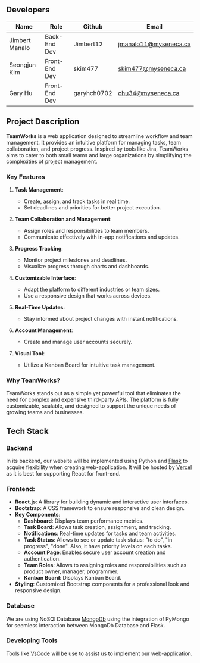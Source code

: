 ## Developers
| Name        |   Role |     Github    | Email       |
| ----------- | --------- | --------- | --------------------------- |
| Jimbert Manalo  | Back-End Dev | Jimbert12 | jmanalo11@myseneca.ca |
| Seongjun Kim  | Front-End Dev |skim477 | skim477@myseneca.ca |
| Gary Hu  | Front-End Dev | garyhch0702 | chu34@myseneca.ca |

## Project Description
**TeamWorks** is a web application designed to streamline workflow and team management. It provides an intuitive platform for managing tasks, team collaboration, and project progress. Inspired by tools like Jira, TeamWorks aims to cater to both small teams and large organizations by simplifying the complexities of project management.

### Key Features
1. **Task Management**:
   - Create, assign, and track tasks in real time.
   - Set deadlines and priorities for better project execution.

2. **Team Collaboration and Management**:
   - Assign roles and responsibilities to team members.
   - Communicate effectively with in-app notifications and updates.

3. **Progress Tracking**:
   - Monitor project milestones and deadlines.
   - Visualize progress through charts and dashboards.

4. **Customizable Interface**:
   - Adapt the platform to different industries or team sizes.
   - Use a responsive design that works across devices.

5. **Real-Time Updates**:
   - Stay informed about project changes with instant notifications.

6. **Account Management**:
   - Create and manage user accounts securely.

7. **Visual Tool**:
   - Utilize a Kanban Board for intuitive task management.


### Why TeamWorks?
TeamWorks stands out as a simple yet powerful tool that eliminates the need for complex and expensive third-party APIs. The platform is fully customizable, scalable, and designed to support the unique needs of growing teams and businesses.

## Tech Stack

### Backend

In its backend, our website will be implemented using Python and [Flask](https://flask.palletsprojects.com/en/stable/) to acquire flexibility when creating web-application. It will be hosted by [Vercel](https://vercel.com/login) as it is best for supporting React for front-end.

### Frontend:
- **React.js**: A library for building dynamic and interactive user interfaces.
- **Bootstrap**: A CSS framework to ensure responsive and clean design.
- **Key Components**:
  - **Dashboard**: Displays team performance metrics.
  - **Task Board**: Allows task creation, assignment, and tracking.
  - **Notifications**: Real-time updates for tasks and team activities.
  - **Task Status**: Allows to see or update task status: "to do", "in progress", "done". Also, it have priority levels on each tasks.
  - **Account Page**: Enables secure user account creation and authentication.
  - **Team Roles**: Allows to assigning roles and responsibilities such as product owner, manager, programmer.
  - **Kanban Board**: Displays Kanban Board.
- **Styling**: Customized Bootstrap components for a professional look and responsive design.



### Database 

We are using NoSQl Database [MongoDb](https://www.mongodb.com/) using the integration of PyMongo for seemless interaction between MongoDb Database and Flask.


### Developing Tools

Tools like [VsCode](https://code.visualstudio.com/) will be use to assist us to implement our web-application.